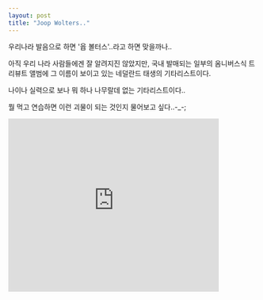 ```yaml
---
layout: post
title: "Joop Wolters.."
---
```


우리나라 발음으로 하면 '윱 볼터스'..라고 하면 맞을까나..

아직 우리 나라 사람들에겐 잘 알려지진 않았지만, 국내 발매되는 일부의 옴니버스식 트리뷰트 앨범에 그 이름이 보이고 있는 네덜란드 태생의 기타리스트이다.

나이나 실력으로 보나 뭐 하나 나무랄데 없는 기타리스트이다..

뭘 먹고 연습하면 이런 괴물이 되는 것인지 물어보고 싶다..-_-;



<iframe src="https://www.youtube.com/embed/ichsnz6K5fk" width="425" height="350" frameborder="" allowfullscreen></iframe>


